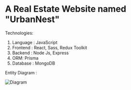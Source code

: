 ﻿# A Real Estate Website named "UrbanNest"

Technologies:

1.  Language : JavaScript
2.  Frontend : React, Sass, Redux Toolkit
3.  Backend : Node Js, Express
4.  ORM: Prisma
5.  Database : MongoDB


Entity Diagram :

![Diagram](https://github.com/OracionXI/UrbanNest/assets/127015559/c0673852-c16a-4504-ac14-c06fa724ac6b)
